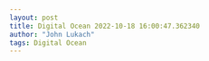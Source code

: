 ```yaml
---
layout: post
title: Digital Ocean 2022-10-18 16:00:47.362340
author: "John Lukach"
tags: Digital Ocean
---
```


